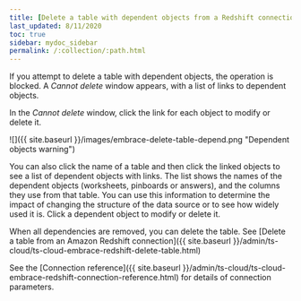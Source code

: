 ```yaml
---
title: [Delete a table with dependent objects from a Redshift connection]
last_updated: 8/11/2020
toc: true
sidebar: mydoc_sidebar
permalink: /:collection/:path.html
---
```


If you attempt to delete a table with dependent objects, the operation is blocked. A *Cannot delete* window appears, with a list of links to dependent objects.

In the *Cannot delete* window, click the link for each object to modify or delete it.

   ![]({{ site.baseurl }}/images/embrace-delete-table-depend.png "Dependent objects warning")

You can also click the name of a table and then click the linked objects to see a list of dependent objects with links. The list shows the names of the dependent objects (worksheets, pinboards or answers), and the columns they use from that table. You can use this information to determine the impact of changing the structure of the data source or to see how widely used it is. Click a dependent object to modify or delete it.

When all dependencies are removed, you can delete the table. See [Delete a table from an Amazon Redshift connection]({{ site.baseurl }}/admin/ts-cloud/ts-cloud-embrace-redshift-delete-table.html)

See the [Connection reference]({{ site.baseurl }}/admin/ts-cloud/ts-cloud-embrace-redshift-connection-reference.html) for details of connection parameters.
